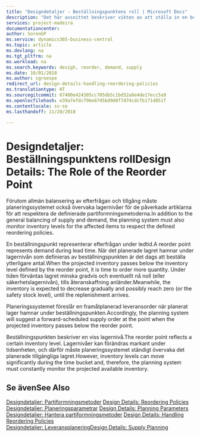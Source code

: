 ```yaml
---
title: "Designdetaljer - Beställningspunktens roll | Microsoft Docs"
description: "Det här avsnittet beskriver vikten av att ställa in en beställningspunkt, så att du vet när du ska beställa flera lager."
services: project-madeira
documentationcenter: 
author: SorenGP
ms.service: dynamics365-business-central
ms.topic: article
ms.devlang: na
ms.tgt_pltfrm: na
ms.workload: na
ms.search.keywords: desigh, reorder, demand, supply
ms.date: 10/01/2018
ms.author: sgroespe
redirect_url: design-details-handling-reordering-policies
ms.translationtype: HT
ms.sourcegitcommit: 67400e424305cc705db5c1bd52a8e4de17ecc5a9
ms.openlocfilehash: e39a7efdc796e8745bd9d8f7d74cdcfb171d851f
ms.contentlocale: sv-se
ms.lasthandoff: 11/20/2018

---
```

# <a name="design-details-the-role-of-the-reorder-point"></a><span data-ttu-id="3b022-103">Designdetaljer: Beställningspunktens roll</span><span class="sxs-lookup"><span data-stu-id="3b022-103">Design Details: The Role of the Reorder Point</span></span>
<span data-ttu-id="3b022-104">Förutom allmän balansering av efterfrågan och tillgång måste planeringssystemet också övervaka lagernivåer för de påverkade artiklarna för att respektera de definierade partiformningsmetoderna.</span><span class="sxs-lookup"><span data-stu-id="3b022-104">In addition to the general balancing of supply and demand, the planning system must also monitor inventory levels for the affected items to respect the defined reordering policies.</span></span>  

<span data-ttu-id="3b022-105">En beställningspunkt representerar efterfrågan under ledtid.</span><span class="sxs-lookup"><span data-stu-id="3b022-105">A reorder point represents demand during lead time.</span></span> <span data-ttu-id="3b022-106">När det planerade lagret hamnar under lagernivån som definieras av beställningspunkten är det dags att beställa ytterligare antal.</span><span class="sxs-lookup"><span data-stu-id="3b022-106">When the projected inventory passes below the inventory level defined by the reorder point, it is time to order more quantity.</span></span> <span data-ttu-id="3b022-107">Under tiden förväntas lagret minska gradvis och eventuellt nå noll (eller säkerhetslagernivån), tills återanskaffning anländer.</span><span class="sxs-lookup"><span data-stu-id="3b022-107">Meanwhile, the inventory is expected to decrease gradually and possibly reach zero (or the safety stock level), until the replenishment arrives.</span></span>  

<span data-ttu-id="3b022-108">Planeringssystemet föreslår en framåtplanerad leveransorder när planerat lager hamnar under beställningspunkten.</span><span class="sxs-lookup"><span data-stu-id="3b022-108">Accordingly, the planning system will suggest a forward-scheduled supply order at the point when the projected inventory passes below the reorder point.</span></span>  

<span data-ttu-id="3b022-109">Beställningspunkten beskriver en viss lagernivå.</span><span class="sxs-lookup"><span data-stu-id="3b022-109">The reorder point reflects a certain inventory level.</span></span> <span data-ttu-id="3b022-110">Lagernivåer kan förändras markant under tidsenheten, och därför måste planeringssystemet ständigt övervaka det planerade tillgängliga lagret.</span><span class="sxs-lookup"><span data-stu-id="3b022-110">However, inventory levels can move significantly during the time bucket and, therefore, the planning system must constantly monitor the projected available inventory.</span></span>  

## <a name="see-also"></a><span data-ttu-id="3b022-111">Se även</span><span class="sxs-lookup"><span data-stu-id="3b022-111">See Also</span></span>  
<span data-ttu-id="3b022-112">[Designdetaljer: Partiformningsmetoder](design-details-reordering-policies.md) </span><span class="sxs-lookup"><span data-stu-id="3b022-112">[Design Details: Reordering Policies](design-details-reordering-policies.md) </span></span>  
<span data-ttu-id="3b022-113">[Designdetaljer: Planeringsparametrar](design-details-planning-parameters.md) </span><span class="sxs-lookup"><span data-stu-id="3b022-113">[Design Details: Planning Parameters](design-details-planning-parameters.md) </span></span>  
<span data-ttu-id="3b022-114">[Designdetaljer: Hantera partiformningsmetoder](design-details-handling-reordering-policies.md) </span><span class="sxs-lookup"><span data-stu-id="3b022-114">[Design Details: Handling Reordering Policies](design-details-handling-reordering-policies.md) </span></span>  
[<span data-ttu-id="3b022-115">Designdetaljer: Leveransplanering</span><span class="sxs-lookup"><span data-stu-id="3b022-115">Design Details: Supply Planning</span></span>](design-details-supply-planning.md)

